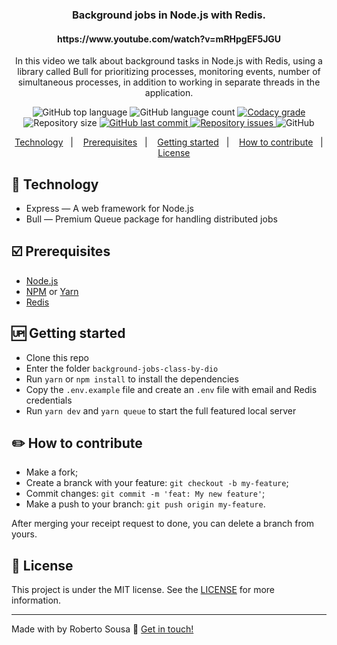 
<h3 align="center">
	Background jobs in Node.js with Redis.
</h3>
<h4 align="center">
https://www.youtube.com/watch?v=mRHpgEF5JGU
</h4>
<p align="center">
In this video we talk about background tasks in Node.js with Redis, using a library called Bull for prioritizing processes, monitoring events, number of simultaneous processes, in addition to working in separate threads in the application.
</p>
<p align="center">
  <img alt="GitHub top language" src="https://img.shields.io/github/languages/top/robertosousa1/background-jobs-class-by-dio.svg">
  
  <img alt="GitHub language count" src="https://img.shields.io/github/languages/count/robertosousa1/background-jobs-class-by-dio.svg">
  
  <a href="https://www.codacy.com/app/robertosousa1/background-jobs-class-by-dio?utm_source=github.com&amp;utm_medium=referral&amp;utm_content=robertosousa1/background-jobs-class-by-dio&amp;utm_campaign=Badge_Grade">
    <img alt="Codacy grade" src="https://img.shields.io/codacy/grade/70c8e79c83b442278f6c276ebf117ae4.svg">
  </a>

  
  <img alt="Repository size" src="https://img.shields.io/github/repo-size/robertosousa1/background-jobs-class-by-dio.svg">
  <a href="https://github.com/robertosousa1/background-jobs-class-by-dio/commits/master">
    <img alt="GitHub last commit" src="https://img.shields.io/github/last-commit/robertosousa1/background-jobs-class-by-dio.svg">
  </a>
  
  <a href="https://github.com/robertosousa1/background-jobs-class-by-dio/issues">
    <img alt="Repository issues" src="https://img.shields.io/github/issues/robertosousa1/background-jobs-class-by-dio.svg">
  </a>
  
  <img alt="GitHub" src="https://img.shields.io/github/license/robertosousa1/background-jobs-class-by-dio.svg">   
</p>

<p align="center">
<a href="#rocket-technology">Technology</a>&nbsp;&nbsp;&nbsp;|&nbsp;&nbsp;&nbsp;
  <a href="#ballot_box_with_check-prerequisites">Prerequisites</a>&nbsp;&nbsp;&nbsp;|&nbsp;&nbsp;&nbsp;
    <a href="#up-getting-started">Getting started</a>&nbsp;&nbsp;&nbsp;|&nbsp;&nbsp;&nbsp;
  <a href="#pencil2-how-to-contribute">How to contribute</a>&nbsp;&nbsp;&nbsp;|&nbsp;&nbsp;&nbsp;
  <a href="#memo-license">License</a>
</p>

## [](#technology):rocket: Technology
-  Express — A web framework for Node.js
-  Bull — Premium Queue package for handling distributed jobs

## [](#prerequisites):ballot_box_with_check: Prerequisites
-   [Node.js](https://nodejs.org/en/)
-   [NPM](https://www.npmjs.com/) or [Yarn](https://yarnpkg.com/pt-BR/docs/install)
- [Redis](https://redis.io/)

## [](#getting-started):up: Getting started

-   Clone this repo
-  Enter the folder `background-jobs-class-by-dio`
-  Run `yarn` or `npm install` to install the dependencies
-  Copy the `.env.example` file and create an `.env` file with email and Redis credentials
- Run `yarn dev` and `yarn queue` to start the full featured local server
## [](#how-to-contribute):pencil2: How to contribute

-   Make a fork;
-   Create a branck with your feature:  `git checkout -b my-feature`;
-   Commit changes:  `git commit -m 'feat: My new feature'`;
-   Make a push to your branch:  `git push origin my-feature`.

After merging your receipt request to done, you can delete a branch from yours.

## [](#license):memo: License
This project is under the MIT license. See the [LICENSE]([[https://github.com/robertosousa1/lambda-without-framework/blob/master/LICENSE](https://github.com/robertosousa1/lambda-without-framework/blob/master/LICENSE)]) for more information.

----------

Made with by Roberto Sousa  👋  [Get in touch!](https://www.linkedin.com/in/robertosousa01/)
